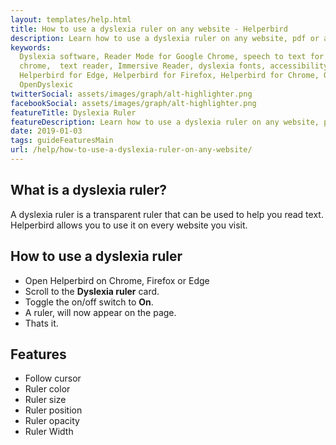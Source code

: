 ```yaml
---
layout: templates/help.html
title: How to use a dyslexia ruler on any website - Helperbird
description: Learn how to use a dyslexia ruler on any website, pdf or app.
keywords:
  Dyslexia software, Reader Mode for Google Chrome, speech to text for chrome, Text to speech for
  chrome,  text reader, Immersive Reader, dyslexia fonts, accessibility software, dyslexia software,
  Helperbird for Edge, Helperbird for Firefox, Helperbird for Chrome, Opendyslexic for Chrome,
  OpenDyslexic
twitterSocial: assets/images/graph/alt-highlighter.png
facebookSocial: assets/images/graph/alt-highlighter.png
featureTitle: Dyslexia Ruler
featureDescription: Learn how to use a dyslexia ruler on any website, pdf or app.
date: 2019-01-03
tags: guideFeaturesMain
url: /help/how-to-use-a-dyslexia-ruler-on-any-website/
---
```


## What is a dyslexia ruler?

A dyslexia ruler is a transparent ruler that can be used to help you read text. Helperbird allows
you to use it on every website you visit.

## How to use a dyslexia ruler

- Open Helperbird on Chrome, Firefox or Edge
- Scroll to the **Dyslexia ruler** card.
- Toggle the on/off switch to **On**.
- A ruler, will now appear on the page.
- Thats it.

## Features

- Follow cursor
- Ruler color
- Ruler size
- Ruler position
- Ruler opacity
- Ruler Width
